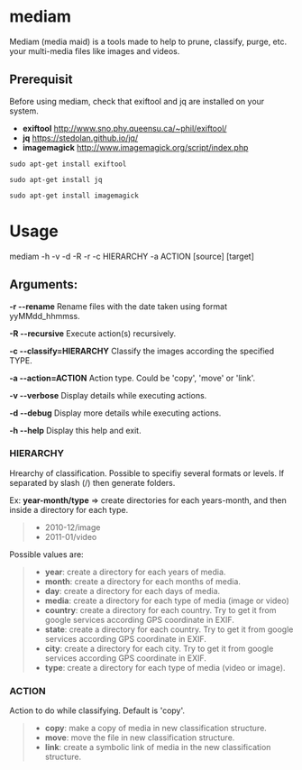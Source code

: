 # mediam
Mediam (media maid) is a tools made to help to prune, classify, purge, etc. your multi-media files like images and videos.

## Prerequisit
Before using mediam, check that exiftool and jq are installed on your system.
* **exiftool**             http://www.sno.phy.queensu.ca/~phil/exiftool/
* **jq**                   https://stedolan.github.io/jq/
* **imagemagick**          http://www.imagemagick.org/script/index.php

`sudo apt-get install exiftool`

`sudo apt-get install jq`

`sudo apt-get install imagemagick`

# Usage
mediam -h  -v -d -R -r -c HIERARCHY -a ACTION [source] [target]

## Arguments:

**-r  --rename**                Rename files with the date taken using format yyMMdd_hhmmss.

**-R  --recursive**             Execute action(s) recursively.

**-c  --classify=HIERARCHY**    Classify the images according the specified TYPE.

**-a  --action=ACTION**         Action type. Could be 'copy', 'move' or 'link'.

**-v  --verbose**               Display details while executing actions.

**-d  --debug**                 Display more details while executing actions.

**-h  --help**                  Display this help and exit.

### HIERARCHY
Hrearchy of classification. Possible to specifiy several formats or levels. If separated by slash (/) then generate folders.

Ex: **year-month/type** => create directories for each years-month, and then inside a directory for each type.
> * 2010-12/image
> * 2011-01/video

Possible values are:
> * **year**: create a directory for each years of media.
> * **month**: create a directory for each months of media.
> * **day**: create a directory for each days of media.
> * **media**: create a directory for each type of media (image or video)
> * **country**: create a directory for each country. Try to get it from google services according GPS coordinate in EXIF.
> * **state**: create a directory for each country. Try to get it from google services according GPS coordinate in EXIF.
> * **city**: create a directory for each city. Try to get it from google services according GPS coordinate in EXIF.
> * **type**: create a directory for each type of media (video or image).

### ACTION
Action to do while classifying. Default is 'copy'.
> * **copy**: make a copy of media in new classification structure.
> * **move**: move the file in new classification structure.
> * **link**: create a symbolic link of media in the new classification structure.
